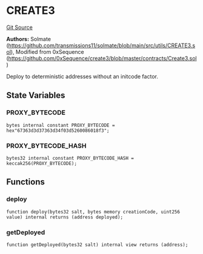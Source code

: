 # CREATE3
[Git Source](https://github.com/malda-protocol/malda-lending/blob/6ea8fcbab45a04b689cc49c81c736245cab92c98/src\libraries\CREATE3.sol)

**Authors:**
Solmate (https://github.com/transmissions11/solmate/blob/main/src/utils/CREATE3.sol), Modified from 0xSequence (https://github.com/0xSequence/create3/blob/master/contracts/Create3.sol)

Deploy to deterministic addresses without an initcode factor.


## State Variables
### PROXY_BYTECODE

```solidity
bytes internal constant PROXY_BYTECODE = hex"67363d3d37363d34f03d5260086018f3";
```


### PROXY_BYTECODE_HASH

```solidity
bytes32 internal constant PROXY_BYTECODE_HASH = keccak256(PROXY_BYTECODE);
```


## Functions
### deploy


```solidity
function deploy(bytes32 salt, bytes memory creationCode, uint256 value) internal returns (address deployed);
```

### getDeployed


```solidity
function getDeployed(bytes32 salt) internal view returns (address);
```

